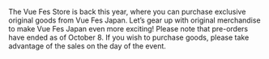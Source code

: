 The Vue Fes Store is back this year, where you can purchase exclusive original goods from Vue Fes Japan. Let’s gear up with original merchandise to make Vue Fes Japan even more exciting!
Please note that pre-orders have ended as of October 8. If you wish to purchase goods, please take advantage of the sales on the day of the event.
